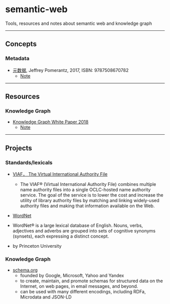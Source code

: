 # semantic-web
Tools, resources and notes about semantic web and knowledge graph

---
## Concepts

### Metadata
 
- [元数据](https://book.douban.com/subject/26961092/), Jeffrey Pomerantz, 2017, ISBN: 9787508670782 
  - [Note](https://github.com/chenshancscs/semantic-web/blob/master/Metadata-Note.md)

---
## Resources

### Knowledge Graph

- [Knowledge Graph White Paper 2018](https://github.com/chenshancscs/semantic-web/blob/master/KGDevReport2018.pdf)
  - [Note](https://github.com/chenshancscs/semantic-web/blob/master/Whitepaper-Note.md)


---
## Projects

### Standards/lexicals

- [VIAF， The Virtual International Authority File](http://viaf.org/)
  - The VIAF® (Virtual International Authority File) combines multiple name authority files into a single OCLC-hosted name authority service. The goal of the service is to lower the cost and increase the utility of library authority files by matching and linking widely-used authority files and making that information available on the Web.
  
- [WordNet](https://wordnet.princeton.edu/)
- WordNet® is a large lexical database of English. Nouns, verbs, adjectives and adverbs are grouped into sets of cognitive synonyms (synsets), each expressing a distinct concept.
- by Princeton University

### Knowledge Graph

- [schema.org](https://schema.org/)
  - founded by Google, Microsoft, Yahoo and Yandex
  - to create, maintain, and promote schemas for structured data on the Internet, on web pages, in email messages, and beyond.
  - can be used with many different encodings, including RDFa, Microdata and JSON-LD
